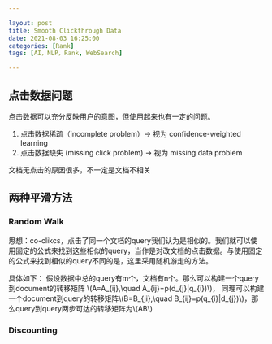 ```yaml
---

layout: post
title: Smooth Clickthrough Data
date: 2021-08-03 16:25:00
categories: [Rank]
tags: [AI，NLP，Rank, WebSearch]

---
```


## 点击数据问题

点击数据可以充分反映用户的意图，但使用起来也有一定的问题。

1. 点击数据稀疏（incomplete problem）-> 视为 confidence-weighted learning 
2. 点击数据缺失 (missing click problem) -> 视为 missing data problem

文档无点击的原因很多，不一定是文档不相关

## 两种平滑方法

### Random Walk

思想：co-clikcs，点击了同一个文档的query我们认为是相似的。我们就可以使用固定的公式来找到这些相似的query，当作是对改文档的点击数据。与使用固定的公式来找到相似的query不同的是，这里采用随机游走的方法。

具体如下：
假设数据中总的query有m个，文档有n个。那么可以构建一个query到document的转移矩阵 \\(A=A_{ij},\quad A_{ij}=p(d_{j}|q_{i})\\)， 同理可以构建一个document到query的转移矩阵\\(B=B_{ji},\quad B_{ij}=p(q_{i}|d_{j})\\)，那么query到query两步可达的转移矩阵为\\(AB\\)

### Discounting